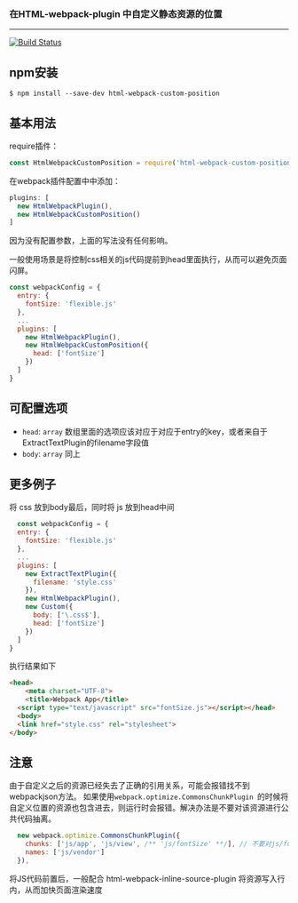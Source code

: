 
### 在HTML-webpack-plugin 中自定义静态资源的位置
-----------------------
[![Build Status](https://travis-ci.org/tengmaoqing/html-webpack-custom-position.svg?branch=master)](https://travis-ci.org/tengmaoqing/html-webpack-custom-position)

npm安装
------------
```shell
$ npm install --save-dev html-webpack-custom-position
```

基本用法
------------
require插件：
```javascript
const HtmlWebpackCustomPosition = require('html-webpack-custom-position');
```
在webpack插件配置中中添加：
```javascript
plugins: [
  new HtmlWebpackPlugin(),
  new HtmlWebpackCustomPosition()
]
```
因为没有配置参数，上面的写法没有任何影响。

一般使用场景是将控制css相关的js代码提前到head里面执行，从而可以避免页面闪屏。
```javascript
const webpackConfig = {
  entry: {
    fontSize: 'flexible.js'
  },
  ...
  plugins: [
    new HtmlWebpackPlugin(),
    new HtmlWebpackCustomPosition({
      head: ['fontSize']
    })
  ]
}

```

可配置选项
-------
- `head`: `array`
  数组里面的选项应该对应于对应于entry的key，或者来自于ExtractTextPlugin的filename字段值
- `body`: `array`
  同上


更多例子
-------
将 css 放到body最后，同时将 js 放到head中间
```javascript
  const webpackConfig = {
  entry: {
    fontSize: 'flexible.js'
  },
  ...
  plugins: [
    new ExtractTextPlugin({
      filename: 'style.css'
    }),
    new HtmlWebpackPlugin(),
    new Custom({
      body: ['\.css$'],
      head: ['fontSize']
    })
  ]
}
```
执行结果如下
```HTML
<head>
    <meta charset="UTF-8">
    <title>Webpack App</title>
  <script type="text/javascript" src="fontSize.js"></script></head>
  <body>
  <link href="style.css" rel="stylesheet">
</body>
```


注意
-------
由于自定义之后的资源已经失去了正确的引用关系，可能会报错找不到webpackjson方法。 如果使用`webpack.optimize.CommonsChunkPlugin `的时候将自定义位置的资源也包含进去，则运行时会报错。解决办法是不要对该资源进行公共代码抽离。

```javascript
  new webpack.optimize.CommonsChunkPlugin({
    chunks: ['js/app', 'js/view', /** 'js/fontSize' **/], // 不要对js/fontSize进行代码抽离
    names: ['js/vendor']
  }),
```

将JS代码前置后，一般配合 html-webpack-inline-source-plugin 将资源写入行内，从而加快页面渲染速度
